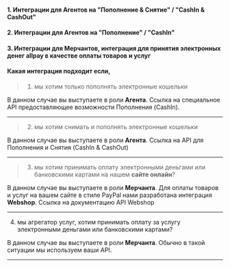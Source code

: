 #### 1. Интеграции для Агентов на "Пополнение & Снятие" / "CashIn & CashOut"
#### 2. Интеграции для Агентов на "Пополнение" / "CashIn"
#### 3. Интеграции для Мерчантов, интеграция для принятия электронных денег allpay в качестве оплаты товаров и услуг


#### Какая интеграция подходит если,

> 1. мы хотим только пополнять электронные кошельки

В данном случае вы выступаете в роли **Агента**. Ссылка на специальное API предоставляющее возможности Пополнения (CashIn).

***

> 2. мы хотим снимать и пополнять электронные кошельки

В данном случае вы выступаете в роли **Агента**. Ссылка на API для Пополнения и Снятия (CashIn & CashOut)

***

> 3. мы хотим принимать оплату электронными деньгами или банковскими картами на нашем **сайте онлайн**?

В данном случае вы выступаете в роли **Мерчанта**. Для оплаты товаров и услуг на вашем сайте в стиле PayPal нами разработана интеграция **Webshop**. Ссылка на документацию API Webshop

***

4. мы агрегатор услуг, хотим принимать оплату за услугу электронными деньгами или банковскими картами?

В данном случае вы выступаете в роли **Мерчанта**. Обычно в такой ситуации мы используем ваши API.
***
